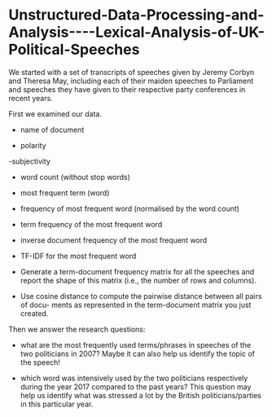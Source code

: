 # Unstructured-Data-Processing-and-Analysis----Lexical-Analysis-of-UK-Political-Speeches

We started with a set of transcripts of speeches given by Jeremy Corbyn and Theresa May, including each of their maiden speeches to Parliament and speeches they have given to their respective party conferences in recent years.

First we examined our data.

- name of document 

- polarity

-subjectivity

- word count (without stop words) 

- most frequent term (word)

- frequency of most frequent word (normalised by the word count)
- term frequency of the most frequent word
- inverse document frequency of the most frequent word
- TF-IDF for the most frequent word
- Generate a term-document frequency matrix for all the speeches and report the shape of this matrix (i.e., the number of rows and columns).
- Use cosine distance to compute the pairwise distance between all pairs of docu- ments as represented in the term-document matrix you just created. 

Then we answer the research questions:

- what are the most frequently used terms/phrases in speeches of the two politicians in 2007?  Maybe it can also help us identify the topic of the speech! 



- which word was intensively used by the two politicians respectively during the year 2017 compared to the past years?  This question may help us identify what was  stressed a lot by the British politicians/parties in this particular year.